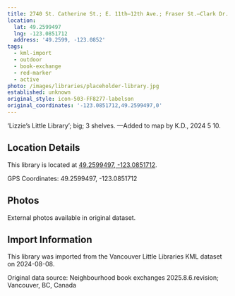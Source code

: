 ```yaml
---
title: 2740 St. Catherine St.; E. 11th—12th Ave.; Fraser St.—Clark Dr.
location:
  lat: 49.2599497
  lng: -123.0851712
  address: '49.2599, -123.0852'
tags:
  - kml-import
  - outdoor
  - book-exchange
  - red-marker
  - active
photo: /images/libraries/placeholder-library.jpg
established: unknown
original_style: icon-503-FF8277-labelson
original_coordinates: '-123.0851712,49.2599497,0'
---
```

‘Lizzie’s Little Library’; big; 3 shelves.
—Added to map by K.D., 2024 5 10.

## Location Details

This library is located at [49.2599497, -123.0851712](https://www.google.com/maps?q=49.2599497,-123.0851712).

GPS Coordinates: 49.2599497, -123.0851712

## Photos

External photos available in original dataset.

## Import Information

This library was imported from the Vancouver Little Libraries KML dataset on 2024-08-08.

Original data source: Neighbourhood book exchanges 2025.8.6.revision; Vancouver, BC, Canada
